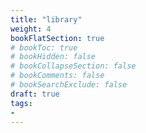 ```yaml
---
title: "library"
weight: 4
bookFlatSection: true
# bookToc: true
# bookHidden: false
# bookCollapseSection: false
# bookComments: false
# bookSearchExclude: false
draft: true
tags:
- 
---
```

